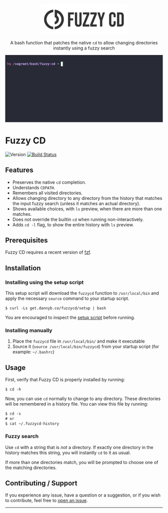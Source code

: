 <div align='center'>
<img src='logo/logo-full.png' width=280>

A bash function that patches the native `cd` to allow changing directories
instantly using a fuzzy search

![](/demo/cast.gif)

</div>

# Fuzzy CD

![Version](https://img.shields.io/badge/version-0.2.0-blue.svg)
[![Build Status](https://github.com/DannyBen/fuzzycd/workflows/Test/badge.svg)](https://github.com/DannyBen/fuzzycd/actions?query=workflow%3ATest)

## Features

- Preserves the native `cd` completion.
- Understands `CDPATH`.
- Remembers all visited directories.
- Allows changing directory to any directory from the history that matches the
  input fuzzy search (unless it matches an actual directory).
- Shows available choices, with `ls` preview, when there are more than one
  matches.
- Does not override the builtin `cd` when running non-interactively.
- Adds `cd -l` flag, to show the entire history with `ls` preview.


## Prerequisites

Fuzzy CD requires a recent version of [fzf].


## Installation

### Installing using the setup script

This setup script will download the `fuzzycd` function to `/usr/local/bin` and
apply the necessary `source` command to your startup script.

```shell
$ curl -Ls get.dannyb.co/fuzzycd/setup | bash
```

You are encouraged to inspect the [setup script](setup) before running.

### Installing manually

1. Place the `fuzzycd` file in `/usr/local/bin/` and make it executable
2. Source it (`source /usr/local/bin/fuzzycd`) from your startup script (for example: `~/.bashrc`)


## Usage


First, verify that Fuzzy CD is properly installed by running:

```shell
$ cd -h
```

Now, you can use `cd` normally to change to any directory. These directories
will be remembered in a history file. You can view this file by running:

```shell
$ cd -s
# or
$ cat ~/.fuzzycd-history
```

### Fuzzy search

Use `cd` with a string that is *not* a directory. If exactly one directory in
the history matches this string, you will instantly `cd` to it as usual.

If more than one directories match, you will be prompted to choose one of the
matching directories.
    

## Contributing / Support

If you experience any issue, have a question or a suggestion, or if you wish
to contribute, feel free to [open an issue][issues].

---

[issues]: https://github.com/DannyBen/fuzzycd/issues
[fzf]: https://github.com/junegunn/fzf
